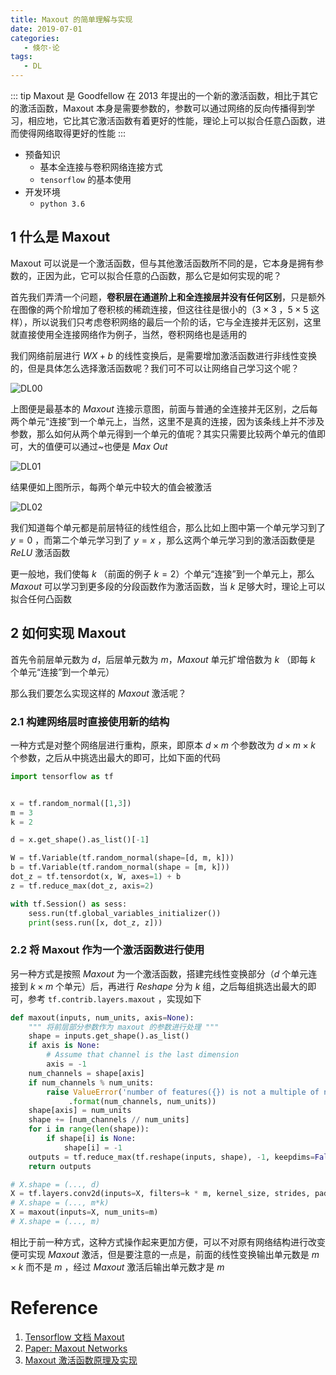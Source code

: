 ```yaml
---
title: Maxout 的简单理解与实现
date: 2019-07-01
categories:
   - 倏尔·论
tags:
   - DL
---
```


::: tip
Maxout 是 Goodfellow 在 2013 年提出的一个新的激活函数，相比于其它的激活函数，Maxout 本身是需要参数的，参数可以通过网络的反向传播得到学习，相应地，它比其它激活函数有着更好的性能，理论上可以拟合任意凸函数，进而使得网络取得更好的性能
:::

<!-- more -->

-  预备知识
   -  基本全连接与卷积网络连接方式
   -  `tensorflow` 的基本使用
-  开发环境
   -  `python 3.6`

## 1 什么是 Maxout

Maxout 可以说是一个激活函数，但与其他激活函数所不同的是，它本身是拥有参数的，正因为此，它可以拟合任意的凸函数，那么它是如何实现的呢？

首先我们弄清一个问题，**卷积层在通道阶上和全连接层并没有任何区别**，只是额外在图像的两个阶增加了卷积核的稀疏连接，但这往往是很小的（$3 \times 3$ ，$5 \times 5$ 这样），所以说我们只考虑卷积网络的最后一个阶的话，它与全连接并无区别，这里就直接使用全连接网络作为例子，当然，卷积网络也是适用的

我们网络前层进行 $WX + b$ 的线性变换后，是需要增加激活函数进行非线性变换的，但是具体怎么选择激活函数呢？我们可不可以让网络自己学习这个呢？

![DL00](../Images/DL00.png)

上图便是最基本的 $Maxout$ 连接示意图，前面与普通的全连接并无区别，之后每两个单元“连接”到一个单元上，当然，这里不是真的连接，因为该条线上并不涉及参数，那么如何从两个单元得到一个单元的值呢？其实只需要比较两个单元的值即可，大的值便可以通过~也便是 $Max\ Out$

![DL01](../Images/DL01.png)

结果便如上图所示，每两个单元中较大的值会被激活

![DL02](../Images/DL02.png)

我们知道每个单元都是前层特征的线性组合，那么比如上图中第一个单元学习到了 $y = 0$ ，而第二个单元学习到了 $y = x$ ，那么这两个单元学习到的激活函数便是 $ReLU$ 激活函数

更一般地，我们使每 $k$ （前面的例子 $k = 2$）个单元“连接”到一个单元上，那么 $Maxout$ 可以学习到更多段的分段函数作为激活函数，当 $k$ 足够大时，理论上可以拟合任何凸函数

## 2 如何实现 Maxout

首先令前层单元数为 $d$，后层单元数为 $m$，$Maxout$ 单元扩增倍数为 $k$ （即每 $k$ 个单元“连接”到一个单元）

那么我们要怎么实现这样的 $Maxout$ 激活呢？

### 2.1 构建网络层时直接使用新的结构

一种方式是对整个网络层进行重构，原来，即原本 $d \times m$ 个参数改为 $d \times m \times k$ 个参数，之后从中挑选出最大的即可，比如下面的代码

```Python
import tensorflow as tf


x = tf.random_normal([1,3])
m = 3
k = 2

d = x.get_shape().as_list()[-1]

W = tf.Variable(tf.random_normal(shape=[d, m, k]))
b = tf.Variable(tf.random_normal(shape = [m, k]))
dot_z = tf.tensordot(x, W, axes=1) + b
z = tf.reduce_max(dot_z, axis=2)

with tf.Session() as sess:
    sess.run(tf.global_variables_initializer())
    print(sess.run([x, dot_z, z]))
```

### 2.2 将 Maxout 作为一个激活函数进行使用

另一种方式是按照 $Maxout$ 为一个激活函数，搭建完线性变换部分（$d$ 个单元连接到 $k \times m$ 个单元）后，再进行 $Reshape$ 分为 $k$ 组，之后每组挑选出最大的即可，参考 `tf.contrib.layers.maxout` ，实现如下

```python
def maxout(inputs, num_units, axis=None):
    """ 将前层部分参数作为 maxout 的参数进行处理 """
    shape = inputs.get_shape().as_list()
    if axis is None:
        # Assume that channel is the last dimension
        axis = -1
    num_channels = shape[axis]
    if num_channels % num_units:
        raise ValueError('number of features({}) is not a multiple of num_units({})'
             .format(num_channels, num_units))
    shape[axis] = num_units
    shape += [num_channels // num_units]
    for i in range(len(shape)):
        if shape[i] is None:
            shape[i] = -1
    outputs = tf.reduce_max(tf.reshape(inputs, shape), -1, keepdims=False)
    return outputs

# X.shape = (..., d)
X = tf.layers.conv2d(inputs=X, filters=k * m, kernel_size, strides, padding)
# X.shape = (..., m*k)
X = maxout(inputs=X, num_units=m)
# X.shape = (..., m)
```

相比于前一种方式，这种方式操作起来更加方便，可以不对原有网络结构进行改变便可实现 $Maxout$ 激活，但是要注意的一点是，前面的线性变换输出单元数是 $m \times k$ 而不是 $m$ ，经过 $Maxout$ 激活后输出单元数才是 $m$

# Reference

1. [Tensorflow 文档 Maxout](https://tensorflow.google.cn/api_docs/python/tf/contrib/layers/maxout?hl=en)
2. [Paper: Maxout Networks](https://arxiv.org/abs/1302.4389)
3. [Maxout 激活函数原理及实现](https://www.jianshu.com/p/710fd5d6d640)
